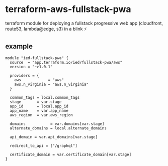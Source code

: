 # terraform-aws-fullstack-pwa

terraform module for deploying a fullstack progressive web app (cloudfront, route53, lambda@edge, s3) in a blink ⚡️

## example

```hcl
module "ied-fullstack-pwa" {
  source  = "app.terraform.io/ied/fullstack-pwa/aws"
  version = "~>1.0.1"

  providers = {
    aws            = "aws"
    aws.n_virginia = "aws.n_virginia"
  }

  common_tags = local.common_tags
  stage       = var.stage
  app_id      = local.app_id
  app_name    = var.app_name
  aws_region  = var.aws_region

  domains           = var.domains[var.stage]
  alternate_domains = local.alternate_domains

  api_domain = var.api_domains[var.stage]

  redirect_to_api = ["/graphql"]

  certificate_domain = var.certificate_domain[var.stage]
}
```
